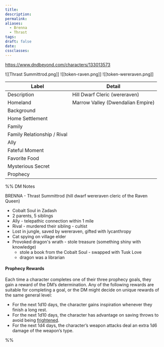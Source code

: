 ```yaml
---
title: 
description: 
permalink: 
aliases:
  - Brenna
  - Thrast
tags: 
draft: false
date: 
cssclasses:
---
```

https://www.dndbeyond.com/characters/133013573 

![[Thrast Summittrod.png]] ![[token-raven.png]] ![[token-wereraven.png]] 

| Label                       | Detail                            |
| --------------------------- | --------------------------------- |
| Description                 | Hill Dwarf Cleric (wereraven)     |
| Homeland                    | Marrow Valley (Dwendalian Empire) |
| Background                  |                                   |
| Home Settlement             |                                   |
| Family                      |                                   |
| Family Relationship / Rival |                                   |
| Ally                        |                                   |
| Fateful Moment              |                                   |
| Favorite Food               |                                   |
| Mysterious Secret           |                                   |
| Prophecy                    |                                   |

%% DM Notes

BRENNA - Thrast Summittrod (hill dwarf wereraven cleric of the Raven Queen)
- Cobalt Soul in Zadash 
- 2 parents, 5 siblings
- Ally - telepathic connection within 1 mile
- Rival - murdered their sibling - cultist
- Lost in jungle, saved by wereraven, gifted with lycanthropy
- Cat spying on village elder
- Provoked dragon's wrath - stole treasure (something shiny with knowledge) 
	- stole a book from the Cobalt Soul - swapped with Tusk Love
	- dragon was a librarian 

#### Prophecy Rewards

Each time a character completes one of their three prophecy goals, they gain a reward of the DM’s determination. Any of the following rewards are suitable for completing a goal, or the DM might decide on unique rewards of the same general level:

- For the next 1d10 days, the character gains inspiration whenever they finish a long rest.
- For the next 1d10 days, the character has advantage on saving throws to avoid being [frightened](https://www.dndbeyond.com/sources/dnd/free-rules/rules-glossary#FrightenedCondition).
- For the next 1d4 days, the character’s weapon attacks deal an extra 1d6 damage of the weapon’s type.

%%
